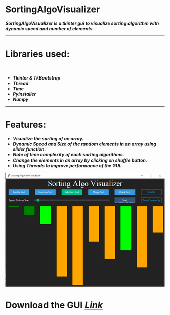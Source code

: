 # SortingAlgoVisualizer
<b><i>SortingAlgoVisualizer is a tkinter gui to visualize sorting algorithm with dynamic speed and number of elements.</i></b>
<hr>
<h1>Libraries used:</h1><br>
<ul>
<b><i>
<li>Tkinter & TkBootstrap</li>
<li>Thread</li>
<li>Time</li>
<li>Pyinstaller</li>
<li>Numpy</li>
</b></i>
</ul>
<hr>
<h1>Features:</h1>
<ul>
<b><i>

<li>Visualize the sorting of an array.</li>
<li>Dynamic Speed and Size of the random elements in an array using slider function.</li>
<li>Note of time complexity of each sorting algorithms.</li>
<li>Change the elements in an array by clicking on shuffle button.
<li>Using Threads to improve performance of the GUI.</i></b>
</ul>
<img src="sortingAlgo.png">
<h1>Download the GUI <i><a href="sortVisualize.exe" download>Link</a></i></h1>
